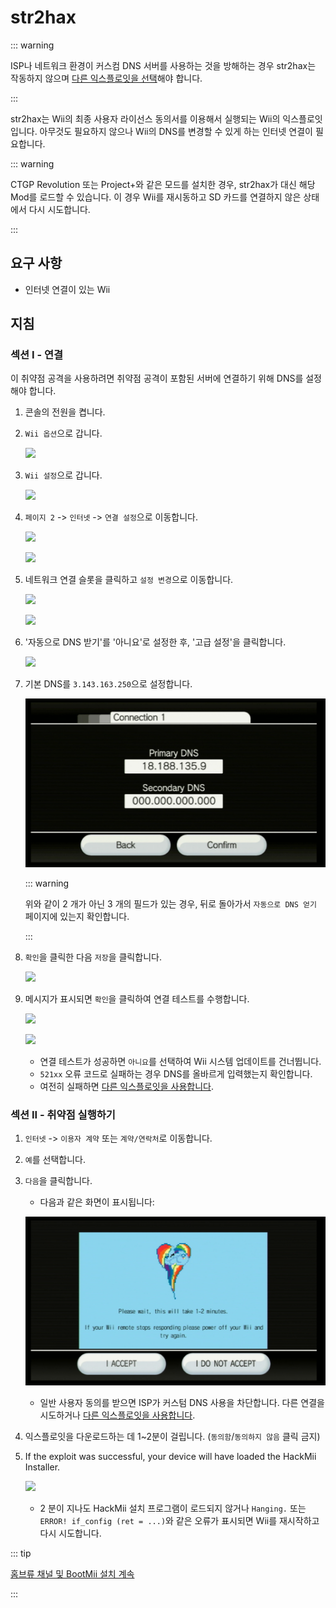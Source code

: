 # str2hax

::: warning

ISP나 네트워크 환경이 커스컴 DNS 서버를 사용하는 것을 방해하는 경우 str2hax는 작동하지 않으며 [다른 익스플로잇을 선택](get-started)해야 합니다.

:::

str2hax는 Wii의 최종 사용자 라이선스 동의서를 이용해서 실행되는 Wii의 익스플로잇입니다. 아무것도 필요하지 않으나 Wii의 DNS를 변경할 수 있게 하는 인터넷 연결이 필요합니다.

::: warning

CTGP Revolution 또는 Project+와 같은 모드를 설치한 경우, str2hax가 대신 해당 Mod를 로드할 수 있습니다. 이 경우 Wii를 재시동하고 SD 카드를 연결하지 않은 상태에서 다시 시도합니다.

:::

## 요구 사항

- 인터넷 연결이 있는 Wii

## 지침

### 섹션 I - 연결

이 취약점 공격을 사용하려면 취약점 공격이 포함된 서버에 연결하기 위해 DNS를 설정해야 합니다.

1. 콘솔의 전원을 켭니다.

2. `Wii 옵션`으로 갑니다.

   ![](/images/riiconnect24/Internet_1.png)

3. `Wii 설정`으로 갑니다.

   ![](/images/riiconnect24/Internet_2.png)

4. `페이지 2` -> `인터넷` -> `연결 설정`으로 이동합니다.

   ![](/images/riiconnect24/Internet_3.png)

   ![](/images/riiconnect24/Internet_4.png)

5. 네트워크 연결 슬롯을 클릭하고 `설정 변경`으로 이동합니다.

   ![](/images/riiconnect24/Internet_5.png)

   ![](/images/riiconnect24/Internet_6.png)

6. '자동으로 DNS 받기'를 '아니요'로 설정한 후, '고급 설정'을 클릭합니다.

   ![](/images/riiconnect24/Internet_7.png)

7. 기본 DNS를 `3.143.163.250`으로 설정합니다.

   ![](/images/exploits/str2hax/dns.png)

   ::: warning

   위와 같이 2 개가 아닌 3 개의 필드가 있는 경우, 뒤로 돌아가서 `자동으로 DNS 얻기` 페이지에 있는지 확인합니다.

   :::

8. `확인`을 클릭한 다음 `저장`을 클릭합니다.

   ![](/images/riiconnect24/Internet_10.png)

9. 메시지가 표시되면 `확인`을 클릭하여 연결 테스트를 수행합니다.

   ![](/images/riiconnect24/Internet_11.png)

   ![](/images/riiconnect24/Internet_12.png)

   - 연결 테스트가 성공하면 `아니요`를 선택하여 Wii 시스템 업데이트를 건너뜁니다.
   - `521xx` 오류 코드로 실패하는 경우 DNS를 올바르게 입력했는지 확인합니다.
   - 여전히 실패하면 [다른 익스플로잇을 사용합니다](get-started).

### 섹션 II - 취약점 실행하기

1. `인터넷` -> `이용자 계약` 또는 `계약/연락처`로 이동합니다.

2. `예`를 선택합니다.

3. `다음`을 클릭합니다.

   - 다음과 같은 화면이 표시됩니다:

   ![](/images/exploits/str2hax/EULA.png)

   - 일반 사용자 동의를 받으면 ISP가 커스텀 DNS 사용을 차단합니다. 다른 연결을 시도하거나 [다른 익스플로잇을 사용합니다](get-started).

4. 익스플로잇을 다운로드하는 데 1~2분이 걸립니다. (`동의함`/`동의하지 않음` 클릭 금지)

5. If the exploit was successful, your device will have loaded the HackMii Installer.

   ![](/images/hackmii/scam.png)

   - 2 분이 지나도 HackMii 설치 프로그램이 로드되지 않거나 `Hanging.` 또는 `ERROR! if_config (ret = ...)`와 같은 오류가 표시되면 Wii를 재시작하고 다시 시도합니다.

::: tip

[홈브류 채널 및 BootMii 설치 계속](hbc)

:::
